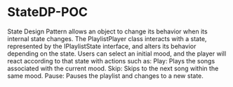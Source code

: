 # StateDP-POC
State Design Pattern allows an object to change its behavior when its internal state changes.
The PlaylistPlayer class interacts with a state, represented by the IPlaylistState interface, and alters its behavior depending on the state. Users can select an initial mood, and the player will react according to that state with actions such as:
Play: Plays the songs associated with the current mood.
Skip: Skips to the next song within the same mood.
Pause: Pauses the playlist and changes to a new state.
